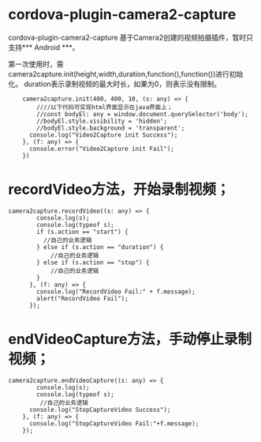 # cordova-plugin-camera2-capture
cordova-plugin-camera2-capture
基于Camera2创建的视频拍摄插件，暂时只支持*** Android ***。

第一次使用时，需camera2capture.init(height,width,duration,function(),function())进行初始化。
duration表示录制视频的最大时长，如果为0，则表示没有限制。
```
    camera2capture.init(400, 400, 10, (s: any) => {
        ////以下代码可实现html界面显示在java界面上；
        //const bodyEl: any = window.document.querySelector('body');
        //bodyEl.style.visibility = 'hidden';
        //bodyEl.style.background = 'transparent';
      console.log("Video2Capture init Success");
    }, (f: any) => {
      console.error("Video2Capture init Fail");
    })
```

# recordVideo方法，开始录制视频；

```
camera2capture.recordVideo((s: any) => {
        console.log(s);
        console.log(typeof s);
        if (s.action == "start") {
          //自己的业务逻辑
        } else if (s.action == "duration") {
            //自己的业务逻辑
        } else if (s.action == "stop") {          
            //自己的业务逻辑
        }
      }, (f: any) => {
        console.log("RecordVideo Fail:" + f.message);
        alert("RecordVideo Fail");
      });
```
# endVideoCapture方法，手动停止录制视频；

```
camera2capture.endVideoCapture((s: any) => {
        console.log(s);
        console.log(typeof s);
         //自己的业务逻辑
      console.log("StopCaptureVideo Success");
    }, (f: any) => {
      console.log("StopCaptureVideo Fail:"+f.message);
    });
```
